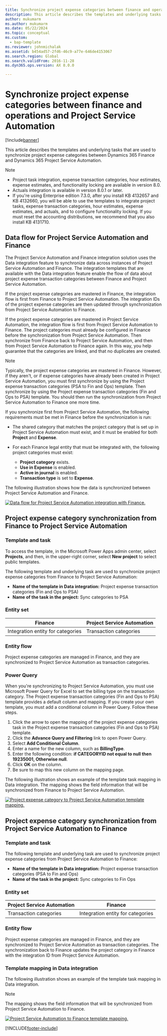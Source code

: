 ```yaml
---
title: Synchronize project expense categories between finance and operations and Project Service Automation 
description: This article describes the templates and underlying tasks that are used to synchronize project expense categories between Microsoft Dynamics 365 Finance and Dynamics 365 Project Service Automation.
author: mukumarm
ms.author: mukumarm
ms.date: 05/22/2024
ms.topic: conceptual
ms.custom: 
  - bap-template
ms.reviewer: johnmichalak
ms.assetid: b454ad57-2fd6-46c9-a77e-646de4153067
ms.search.region: Global
ms.search.validFrom: 2016-11-28
ms.dyn365.ops.version: AX 8.0.0

---
```


# Synchronize project expense categories between finance and operations and Project Service Automation

[!include[banner](../includes/banner.md)]

This article describes the templates and underlying tasks that are used to synchronize project expense categories between Dynamics 365 Finance and Dynamics 365 Project Service Automation.

> [!NOTE]
> - Project task integration, expense transaction categories, hour estimates, expense estimates, and functionality locking are available in version 8.0.
> - Actuals integration is available in version 8.0.1 or later.
> - If you're using Enterprise edition 7.3.0, after you install KB 4132657 and KB 4132660, you will be able to use the templates to integrate project tasks, expense transaction categories, hour estimates, expense estimates, and actuals, and to configure functionality locking. If you must reset the accounting distributions, we recommend that you also install KB 4131710.

## Data flow for Project Service Automation and Finance

The Project Service Automation and Finance integration solution uses the Data integration feature to synchronize data across instances of Project Service Automation and Finance. The integration templates that are available with the Data integration feature enable the flow of data about project expense transaction categories between Finance and Project Service Automation.

If the project expense categories are mastered in Finance, the integration flow is first from Finance to Project Service Automation. The integration IDs of the project expense categories are then updated through synchronization from Project Service Automation to Finance.

If the project expense categories are mastered in Project Service Automation, the integration flow is first from Project Service Automation to Finance. The project categories must already be configured in Finance before the synchronization from Project Service Automation. Then synchronize from Finance back to Project Service Automation, and then from Project Service Automation to Finance again. In this way, you help guarantee that the categories are linked, and that no duplicates are created.

> [!NOTE]
> Typically, the project expense categories are mastered in Finance. However, if they aren't, or if expense categories have already been created in Project Service Automation, you must first synchronize by using the Project expense transaction categories (PSA to Fin and Ops) template. Then synchronize by using the Project expense transaction categories (Fin and Ops to PSA) template. You should then run the synchronization from Project Service Automation to Finance one more time.
>
> If you synchronize first from Project Service Automation, the following requirements must be met in Finance before the synchronization is run:
>
> - The shared category that matches the project category that is set up in Project Service Automation must exist, and it must be enabled for both **Project** and **Expense**.
> - For each Finance legal entity that must be integrated with, the following project categories must exist:
>
>     - **Project category** exists. 
>     - **Use in Expense** is enabled.
>     - **Active in journal** is enabled.
>     - **Transaction type** is set to **Expense**.

The following illustration shows how the data is synchronized between Project Service Automation and Finance.

[![Data flow for Project Service Automation integration with Finance.](./media/ProjectExpenseCategoriesFlow.png)](./media/ProjectExpenseCategoriesFlow.png)

## Project expense category synchronization from Finance to Project Service Automation

### Template and task

To access the template, in the Microsoft Power Apps admin center, select **Projects**, and then, in the upper-right corner, select **New project** to select public templates.

The following template and underlying task are used to synchronize project expense categories from Finance to Project Service Automation:

- **Name of the template in Data integration:** Project expense transaction categories (Fin and Ops to PSA)
- **Name of the task in the project:** Sync categories to PSA

### Entity set

| Finance                           | Project Service Automation |
|-----------------------------------|----------------------------|
| Integration entity for categories | Transaction categories     |

### Entity flow

Project expense categories are managed in Finance, and they are synchronized to Project Service Automation as transaction categories.

### Power Query

When you're synchronizing to Project Service Automation, you must use Microsoft Power Query for Excel to set the billing type on the transaction category. The Project expense transaction categories (Fin and Ops to PSA) template provides a default column and mapping. If you create your own template, you must add a conditional column in Power Query. Follow these steps.

1. Click the arrow to open the mapping of the project expense categories task in the Project expense transaction categories (Fin and Ops to PSA) template.
2. Click the **Advance Query and Filtering** link to open Power Query.
2. Select **Add Conditional Column**.
3. Enter a name for the new column, such as **BillingType**.
4. Enter the following condition: **if CATEGORYID not equal to null then 19235001, Otherwise null**.
5. Click **OK** on the column.
6. Be sure to map this new column on the mapping page.

The following illustration shows an example of the template task mapping in Data integration. The mapping shows the field information that will be synchronized from Finance to Project Service Automation.

[![Project expense category to Project Service Automation template mapping.](./media/ProjectExpenseCategoriesToPSAMapping.jpg)](./media/ProjectExpenseCategoriesToPSAMapping.jpg)

## Project expense category synchronization from Project Service Automation to Finance

### Template and task

The following template and underlying task are used to synchronize project expense categories from Project Service Automation to Finance:

- **Name of the template in Data integration:** Project expense transaction categories (PSA to Fin and Ops)
- **Name of the task in the project:** Sync categories to Fin Ops

### Entity set

| Project Service Automation | Finance                           |
|----------------------------|-----------------------------------|
| Transaction categories     | Integration entity for categories |

### Entity flow

Project expense categories are managed in Finance, and they are synchronized to Project Service Automation as transaction categories. The synchronization back to Finance updates the project category in Finance with the integration ID from Project Service Automation.

### Template mapping in Data integration

The following illustration shows an example of the template task mapping in Data integration.

> [!NOTE]
> The mapping shows the field information that will be synchronized from Project Service Automation to Finance.

[![Project Service Automation to Finance template mapping.](./media/ProjectExpenseCategoriesToFinOpsMapping.jpg)](./media/ProjectExpenseCategoriesToFinOpsMapping.jpg)


[!INCLUDE[footer-include](../includes/footer-banner.md)]
